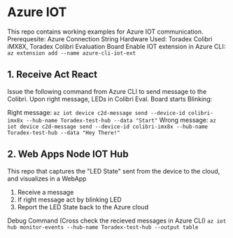 # Azure IOT 
This repo contains working examples for Azure IOT communication.
Prerequesite: Azure Connection String
Hardware Used: Toradex Colibri iMX8X, Toradex Colibri Evaluation Board
Enable IOT extension in Azure CLI: `az extension add --name azure-cli-iot-ext `

## 1. Receive Act React
Issue the following command from Azure CLI to send message to the Colibri. Upon right message, LEDs in Colibri Eval. Board starts Blinking:

Right message: `az iot device c2d-message send --device-id colibri-imx8x --hub-name Toradex-test-hub --data "Start"`
Wrong message: `az iot device c2d-message send --device-id colibri-imx8x --hub-name Toradex-test-hub --data "Hey There!"`

## 2. Web Apps Node IOT Hub
This repo that captures the "LED State" sent from the device to the cloud, and visualizes in a WebApp

1. Receive a message
2. If right message act by blinking LED
3. Report the LED State back to the Azure cloud

Debug Command (Cross check the recieved messages in Azure CLI)
`az iot hub monitor-events --hub-name Toradex-test-hub --output table`

